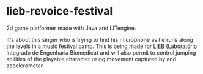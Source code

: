 # lieb-revoice-festival

2d game platformer made with Java and LITengine.

It's about this singer who is trying to find his microphone as he runs along the levels in a music festival camp.
This is being made for LIEB  (Laboratório Integrado de Engenharia Biomedica) and will also permit to control jumping abilities of the playable character using movement captured by and accelerometer.
